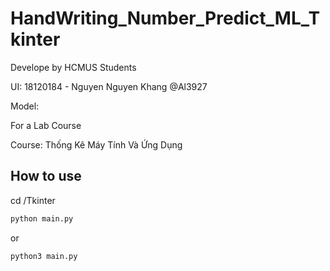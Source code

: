 # HandWriting_Number_Predict_ML_Tkinter
 
Develope by HCMUS Students

UI: 18120184 - Nguyen Nguyen Khang @Al3927

Model:

For a Lab Course

Course: Thống Kê Máy Tính Và Ứng Dụng

## How to use

cd /Tkinter

```python
python main.py
```
or
```python
python3 main.py
```

